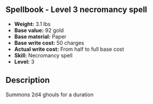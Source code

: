 ## Spellbook - Level 3 necromancy spell
- **Weight:** 3.1 lbs
- **Base value:** 92 gold
- **Base material:** Paper
- **Base write cost:** 50 charges
- **Actual write cost:** From half to full base cost
- **Skill:** Necromancy spell
- **Level:** 3
## Description
Summons 2d4 ghouls for a duration
